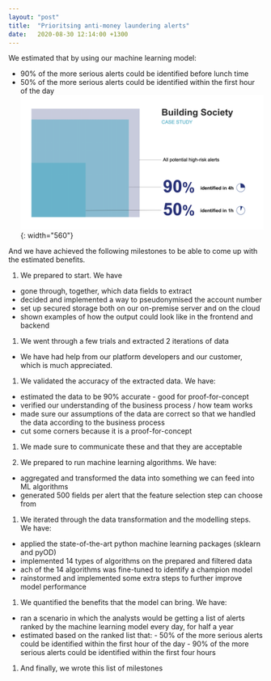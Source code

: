 ```yaml
---
layout: "post"
title:  "Prioritsing anti-money laundering alerts"
date:   2020-08-30 12:14:00 +1300
---
```


We estimated that by using our machine learning model: 
- 90% of the more serious alerts could be identified before lunch time 
- 50% of the more serious alerts could be identified within the first hour of the day  
![alert_prioritisation](/assets/alert_prioritisation.png){: width="560"}

And we have achieved the following milestones to be able to come up with the estimated benefits. 

1. We prepared to start. We have 
- gone through, together, which data fields to extract  
- decided and implemented a way to pseudonymised the account number  
- set up secured storage both on our on-premise server and on the cloud  
- shown examples of how the output could look like in the frontend and backend 


1. We went through a few trials and extracted 2 iterations of data  
- We have had help from our platform developers and our customer, which is much appreciated.  


1. We validated the accuracy of the extracted data. We have: 
- estimated the data to be 90% accurate - good for proof-for-concept  
- verified our understanding of the business process / how team works   
- made sure our assumptions of the data are correct so that we handled the data according to the business process  
- cut some corners because it is a proof-for-concept 


1. We made sure to communicate these and that they are acceptable 

1. We prepared to run machine learning algorithms. We have:
- aggregated and transformed the data into something we can feed into ML algorithms  
- generated 500 fields per alert that the feature selection step can choose from  

1. We iterated through the data transformation and the modelling steps. We have:
- applied the state-of-the-art python machine learning packages (sklearn and pyOD)   
- implemented 14 types of algorithms on the prepared and filtered data  
- ach of the 14 algorithms was fine-tuned to identify a champion model  
- rainstormed and implemented some extra steps to further improve model performance 

1. We quantified the benefits that the model can bring. We have:
- ran a scenario in which the analysts would be getting a list of alerts ranked by the machine learning model every day, for half a year
- estimated based on the ranked list that:
		- 50% of the more serious alerts could be identified within the first hour of the day
		- 90% of the more serious alerts could be identified within the first four hours

1. And finally, we wrote this list of milestones 

